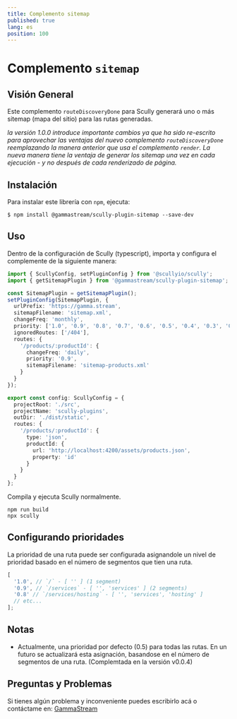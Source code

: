 ```yaml
---
title: Complemento sitemap
published: true
lang: es
position: 100
---
```


# Complemento `sitemap`

<div class="docs-link_table">
  <a class="homepage" href="https://github.com/gammastream/scully-plugins"></a>
  <a class="repository" href="https://github.com/gammastream/scully-plugins/tree/master/projects/scully-plugin-sitemap"></a>
</div>

## Visión General

Este complemento `routeDiscoveryDone` para Scully generará uno o más sitemap (mapa del sitio) para las rutas generadas.

_la versión 1.0.0 introduce importante cambios ya que ha sido re-escrito para aprovechar las ventajas del nuevo complemento `routeDiscoveryDone` reemplazando la manera anterior que usa el complemento `render`. La nueva manera tiene la ventaja de generar los sitemap una vez en cada ejecución - y no después de cada renderizado de página._

## Instalación

Para instalar este librería con `npm`, ejecuta:

```
$ npm install @gammastream/scully-plugin-sitemap --save-dev
```

## Uso

Dentro de la configuración de Scully (typescript), importa y configura el complemente de la siguiente manera:

```typescript
import { ScullyConfig, setPluginConfig } from '@scullyio/scully';
import { getSitemapPlugin } from '@gammastream/scully-plugin-sitemap';

const SitemapPlugin = getSitemapPlugin();
setPluginConfig(SitemapPlugin, {
  urlPrefix: 'https://gamma.stream',
  sitemapFilename: 'sitemap.xml',
  changeFreq: 'monthly',
  priority: ['1.0', '0.9', '0.8', '0.7', '0.6', '0.5', '0.4', '0.3', '0.2', '0.1', '0.0'],
  ignoredRoutes: ['/404'],
  routes: {
    '/products/:productId': {
      changeFreq: 'daily',
      priority: '0.9',
      sitemapFilename: 'sitemap-products.xml'
    }
  }
});

export const config: ScullyConfig = {
  projectRoot: './src',
  projectName: 'scully-plugins',
  outDir: './dist/static',
  routes: {
    '/products/:productId': {
      type: 'json',
      productId: {
        url: 'http://localhost:4200/assets/products.json',
        property: 'id'
      }
    }
  }
};
```

Compila y ejecuta Scully normalmente.

```
npm run build
npx scully
```

## Configurando prioridades

La prioridad de una ruta puede ser configurada asignandole un nivel de prioridad basado en el número de segmentos que tien una ruta.

```typescript
[
  '1.0', // `/` - [ '' ] (1 segment)
  '0.9', // `/services` - [ '', 'services' ] (2 segments)
  '0.8' // `/services/hosting` - [ '', 'services', 'hosting' ]
  // etc...
];
```

## Notas

- Actualmente, una prioridad por defecto (0.5) para todas las rutas. En un futuro se actualizará esta asignación, basandose en el número de segmentos de una ruta. (Complemtada en la versión v0.0.4)

## Preguntas y Problemas

Si tienes algún problema y inconveniente puedes escribirlo acá o contáctame en: [GammaStream](https://gamma.stream/)

